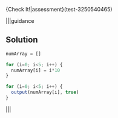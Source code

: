 
{Check It!|assessment}(test-3250540465)

|||guidance
## Solution
```javascript
numArray = []

for (i=0; i<5; i++) {
  numArray[i] = i*10
}

for (i=0; i<5; i++) {
  output(numArray[i], true)
}
```
|||

